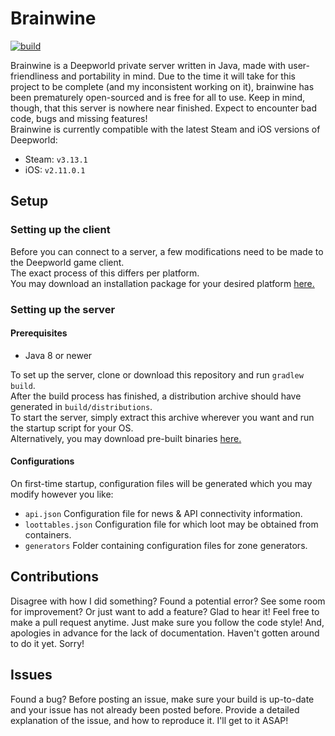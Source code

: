 # Brainwine
[![build](https://github.com/kuroppoi/brainwine/actions/workflows/gradle.yml/badge.svg)](https://github.com/kuroppoi/brainwine/actions)

Brainwine is a Deepworld private server written in Java, made with user-friendliness and portability in mind.
Due to the time it will take for this project to be complete (and my inconsistent working on it), brainwine has been prematurely open-sourced
and is free for all to use. Keep in mind, though, that this server is nowhere near finished. Expect to encounter bad code, bugs and missing features!\
Brainwine is currently compatible with the latest Steam and iOS versions of Deepworld:
- Steam: `v3.13.1`
- iOS: `v2.11.0.1`

## Setup

### Setting up the client

Before you can connect to a server, a few modifications need to be made to the Deepworld game client.\
The exact process of this differs per platform.\
You may download an installation package for your desired platform [here.](https://github.com/kuroppoi/brainwine/releases/tag/patching-kits-1.0)

### Setting up the server

#### Prerequisites

- Java 8 or newer

To set up the server, clone or download this repository and run `gradlew build`.\
After the build process has finished, a distribution archive should have generated in `build/distributions`.\
To start the server, simply extract this archive wherever you want and run the startup script for your OS.\
Alternatively, you may download pre-built binaries [here.](https://github.com/kuroppoi/brainwine/releases/latest)

#### Configurations

On first-time startup, configuration files will be generated which you may modify however you like:
- `api.json` Configuration file for news & API connectivity information.
- `loottables.json` Configuration file for which loot may be obtained from containers.
- `generators` Folder containing configuration files for zone generators.

## Contributions

Disagree with how I did something? Found a potential error? See some room for improvement? Or just want to add a feature?
Glad to hear it! Feel free to make a pull request anytime. Just make sure you follow the code style!
And, apologies in advance for the lack of documentation. Haven't gotten around to do it yet. Sorry!

## Issues

Found a bug? Before posting an issue, make sure your build is up-to-date and your issue has not already been posted before.
Provide a detailed explanation of the issue, and how to reproduce it. I'll get to it ASAP!

